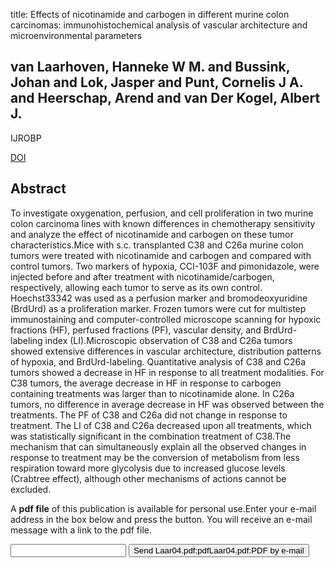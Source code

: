 title: Effects of nicotinamide and carbogen in different murine colon carcinomas: immunohistochemical analysis of vascular architecture and microenvironmental parameters

## van Laarhoven, Hanneke W M. and Bussink, Johan and Lok, Jasper and Punt, Cornelis J A. and Heerschap, Arend and van Der Kogel, Albert J.
IJROBP

<a href="https://doi.org/10.1016/j.ijrobp.2004.05.014">DOI</a>

## Abstract
To investigate oxygenation, perfusion, and cell proliferation in two murine colon carcinoma lines with known differences in chemotherapy sensitivity and analyze the effect of nicotinamide and carbogen on these tumor characteristics.Mice with s.c. transplanted C38 and C26a murine colon tumors were treated with nicotinamide and carbogen and compared with control tumors. Two markers of hypoxia, CCI-103F and pimonidazole, were injected before and after treatment with nicotinamide/carbogen, respectively, allowing each tumor to serve as its own control. Hoechst33342 was used as a perfusion marker and bromodeoxyuridine (BrdUrd) as a proliferation marker. Frozen tumors were cut for multistep immunostaining and computer-controlled microscope scanning for hypoxic fractions (HF), perfused fractions (PF), vascular density, and BrdUrd-labeling index (LI).Microscopic observation of C38 and C26a tumors showed extensive differences in vascular architecture, distribution patterns of hypoxia, and BrdUrd-labeling. Quantitative analysis of C38 and C26a tumors showed a decrease in HF in response to all treatment modalities. For C38 tumors, the average decrease in HF in response to carbogen containing treatments was larger than to nicotinamide alone. In C26a tumors, no difference in average decrease in HF was observed between the treatments. The PF of C38 and C26a did not change in response to treatment. The LI of C38 and C26a decreased upon all treatments, which was statistically significant in the combination treatment of C38.The mechanism that can simultaneously explain all the observed changes in response to treatment may be the conversion of metabolism from less respiration toward more glycolysis due to increased glucose levels (Crabtree effect), although other mechanisms of actions cannot be excluded.

A <b>pdf file</b> of this publication is available for personal use.Enter your e-mail address in the box below and press the button. You will receive an e-mail message with a link to the pdf file.
<form action="sender.php">  <input type="text" name="email">  <input type="submit" value="Send Laar04.pdf:pdfLaar04.pdf:PDF by e-mail"></form>